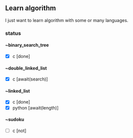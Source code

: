 ## Learn algorithm

I just want to learn algorithm with some or many languages.

### status

#### ~binary_search_tree
- [x] c         [done]

#### ~double_linked_list
- [x] c         [await(search)]

#### ~linked_list
- [x] c         [done]
- [x] python    [await(length)]

#### ~sudoku
- [ ] c         [not]